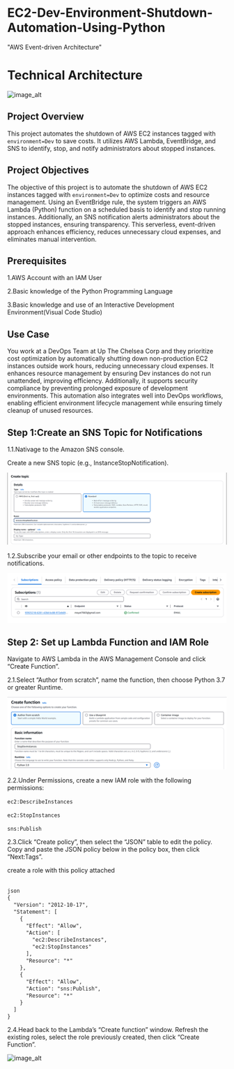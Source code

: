 # EC2-Dev-Environment-Shutdown-Automation-Using-Python


"AWS Event-driven Architecture"

# Technical Architecture

![image_alt]()


## Project Overview

This project automates the shutdown of AWS EC2 instances tagged with `environment=Dev` to save costs. It utilizes AWS Lambda, EventBridge, and SNS to identify, stop, and notify administrators about stopped instances.

## Project Objectives

The objective of this project is to automate the shutdown of AWS EC2 instances tagged with `environment=Dev` to optimize costs and resource management. Using an EventBridge rule, the system triggers an AWS Lambda (Python) function on a scheduled basis to identify and stop running instances. Additionally, an SNS notification alerts administrators about the stopped instances, ensuring transparency. This serverless, event-driven approach enhances efficiency, reduces unnecessary cloud expenses, and eliminates manual intervention.

## Prerequisites

1.AWS Account with an IAM User

2.Basic knowledge of the Python Programming Language

3.Basic knowledge and use of an Interactive Development Environment(Visual Code Studio)


## Use Case

You work at a DevOps Team at Up The Chelsea Corp and they prioritize cost optimization by automatically shutting down non-production EC2 instances outside work hours, reducing unnecessary cloud expenses. It enhances resource management by ensuring Dev instances do not run unattended, improving efficiency. Additionally, it supports security compliance by preventing prolonged exposure of development environments. This automation also integrates well into DevOps workflows, enabling efficient environment lifecycle management while ensuring timely cleanup of unused resources.


## Step 1:Create an SNS Topic for Notifications

1.1.Nativage to the Amazon SNS console.

Create a new SNS topic (e.g., InstanceStopNotification).

![image_alt](https://github.com/Tatenda-Prince/EC2-Dev-Environment-Shutdown-Automation-Using-Python/blob/c6e364bd496830caa7f5cf3bbbb39a8b6e90a2d3/img/Screenshot%202025-02-07%20171937.png)

1.2.Subscribe your email or other endpoints to the topic to receive notifications.

![image_alt](https://github.com/Tatenda-Prince/EC2-Dev-Environment-Shutdown-Automation-Using-Python/blob/984e1090cbb9e484da98f7d840499c5fb9e8c691/img/Screenshot%202025-02-07%20172117.png)



## Step 2: Set up Lambda Function and IAM Role

Navigate to AWS Lambda in the AWS Management Console and click “Create Function”.

2.1.Select “Author from scratch”, name the function, then choose Python 3.7 or greater Runtime.

![image_alt](https://github.com/Tatenda-Prince/EC2-Dev-Environment-Shutdown-Automation-Using-Python/blob/6dd3cc0fad7919d180399ead0cdadbded389f569/img/Screenshot%202025-02-07%20172231.png)

2.2.Under Permissions, create a new IAM role with the following permissions:

`ec2:DescribeInstances`

`ec2:StopInstances`

`sns:Publish`

2.3.Click “Create policy”, then select the “JSON” table to edit the policy. Copy and paste the JSON policy below in the policy box, then click “Next:Tags”.

create a role with this policy attached



```language

json
{
  "Version": "2012-10-17",
  "Statement": [
    {
      "Effect": "Allow",
      "Action": [
        "ec2:DescribeInstances",
        "ec2:StopInstances"
      ],
      "Resource": "*"
    },
    {
      "Effect": "Allow",
      "Action": "sns:Publish",
      "Resource": "*"
    }
  ]
}

```


2.4.Head back to the Lambda’s “Create function” window. Refresh the existing roles, select the role previously created, then click “Create Function”.


![image_alt]()












